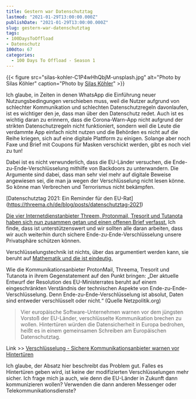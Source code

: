 ```yaml
---
title: Gestern war Datenschutztag
lastmod: "2021-01-29T13:00:00.000Z"
publishDate: "2021-01-29T13:00:00.000Z"
slug: gestern-war-datenschutztag
tags:
- 100DaysToOffload
- Datenschutz
100dto: 67
categories:
  - 100 Days To Offload - Season 1
---
```


{{< figure src="silas-kohler-C1P4wHhQbjM-unsplash.jpg" alt="Photo by Silas Köhler" caption="Photo by [Silas Köhler](https://unsplash.com/@silas_crioco)" >}}

Ich glaube, in Zeiten in denen WhatsApp die Einführung neuer Nutzungsbedingungen verschieben muss, weil die Nutzer aufgrund von schlechter Kommunikation und schlechten Datenschutzregeln davonlaufen, ist es wichtiger den je, dass man über den Datenschutz redet. Auch ist es wichtig daran zu erinnern, dass die Corona-Warn-App nicht aufgrund der strikten Datenschutzregeln nicht funktioniert, sondern weil die Leute die verdammte App einfach nicht nutzen und die Behörden es nicht auf die Reihe kriegen, sich auf eine digitale Plattform zu einigen. Solange aber noch Faxe und Brief mit Coupons für Masken verschickt werden, gibt es noch viel zu tun!

Dabei ist es nicht verwunderlich, dass die EU-Länder versuchen, die Ende-zu-Ende-Verschlüsselung mithilfe von Backdoors zu unterwandern. Die Argumente sind dabei, dass man sehr viel mehr auf digitale Beweise angewiesen sei, die man ja wegen der Verschlüsselung nicht lesen könne. So könne man Verbrechen und Terrorismus nicht bekämpfen. 

[Datenschutztag 2021: Ein Reminder für den EU-Rat] (https://threema.ch/de/blog/posts/datenschutztag-2021)

[Die vier Internetdienstanbieter Threem, Protonmail, Tresorit und Tutanota haben sich nun zusammen getan und einen offenen Brief verfasst.](https://threema.ch/press-files/1_press_info/dpd21-joint-statement-de.pdf) Ich finde, dass ist unterstützenswert und wir sollten alle daran arbeiten, dass wir auch weiterhin durch sichere Ende-zu-Ende-Verschlüsselung unsere Privatsphäre schützen können.

Verschlüsselungstechnik ist nichts, über das argumentiert werden kann, sie beruht auf [Mathematik und die ist eindeutig.](https://netzpolitik.org/2020/it-sicherheit-von-jahrelangen-debatten-ueber-hintertueren-unbeeindruckt/) 

Wie die Kommunikationsanbieter ProtonMail, Threema, Tresorit und Tutanota in ihrem Gegenstatement auf den Punkt bringen: „Der aktuelle Entwurf der Resolution des EU-Ministerrates beruht auf einem eingeschränkten Verständnis der technischen Aspekte von Ende-zu-Ende-Verschlüsselung. Denn Ende-zu-Ende-Verschlüsselung ist absolut, Daten sind entweder verschlüsselt oder nicht.“ (Quelle Netzpolitik.org)

> Vier europäische Software-Unternehmen warnen vor dem jüngsten Vorstoß der EU-Länder, verschlüsselte Kommunikation brechen zu wollen. Hintertüren würden die Datensicherheit in Europa bedrohen, heißt es in einem gemeinsamen Schreiben am Europäischen Datenschutztag.

Link >> [Verschlüsselung - Sichere Kommunikationsanbieter warnen vor Hintertüren](https://netzpolitik.org/2021/verschluesselung-sichere-kommunikationsanbieter-warnen-vor-hintertueren/)

Ich glaube, der Absatz hier beschreibt das Problem gut. Falles es Hintertüren geben wird, ist keine der modifizierten Verschlüsselungen mehr sicher. Ich frage mich ja auch, wie denn die EU-Länder in Zukunft dann kommunizieren wollen? Verwenden die dann anderen Messenger oder Telekommunikationsdienste?
